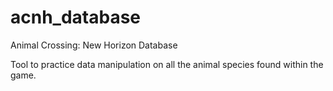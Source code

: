 # acnh_database
Animal Crossing: New Horizon Database

Tool to practice data manipulation on all the animal species found within the game.